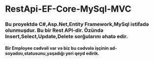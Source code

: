 # RestApi-EF-Core-MySql-MVC
### Bu proyektdə C#,Asp.Net,Entity Framework,MySql istifadə olunmuşdur. Bu bir Rest API-dir. Özündə Insert,Select,Update,Delete sorğularını əhatə edir.
#### Bir Employee cədvəli var və biz bu cədvələ işçinin ad-soyadını,statusunu,yaşadığı yeri qeyd edirik.
